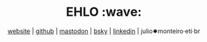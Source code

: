 <h1 align='center'> EHLO :wave:</h1>

<p align='center'>
  <a href="https://jmonteiro.com">website</a> |
  <a href="https://github.com/jmonteiro">github</a> |
  <a rel="me" href="https://ruby.social/@jmonteiro">mastodon</a> |
  <a rel="me" href="https://bsky.app/profile/jmonteiro.com">bsky</a> |
  <a href="https://www.linkedin.com/in/juliosantosmonteiro">linkedin</a> |
  julio✸monteiro·eti·br
</p>
